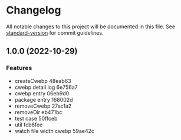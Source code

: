 # Changelog

All notable changes to this project will be documented in this file. See [standard-version](https://github.com/conventional-changelog/standard-version) for commit guidelines.

## 1.0.0 (2022-10-29)


### Features

* createCwebp 48eab63
* cwebp detail log 6e756a7
* cwebp entry 06eb9d0
* package entry 168002d
* removeCwebp 27ac1a2
* removeDir eb471bc
* test case 50ffceb
* util fcb6fee
* watch file width cwebp 59ae42c
